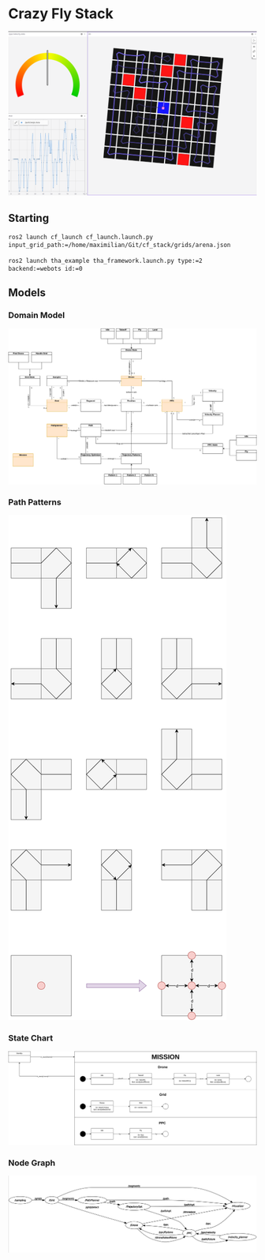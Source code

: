 # Crazy Fly Stack
![alt text](image.png)
## Starting
```
ros2 launch cf_launch cf_launch.launch.py input_grid_path:=/home/maximilian/Git/cf_stack/grids/arena.json

ros2 launch tha_example tha_framework.launch.py type:=2 backend:=webots id:=0
```

## Models
### Domain Model
![alt text](domain.drawio.png)

### Path Patterns
![alt text](path_patterns.drawio.png)

### State Chart
![alt text](Statechart.drawio.png)

### Node Graph
![alt text](image-1.png)